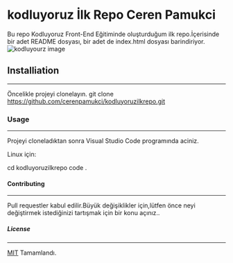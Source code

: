 # kodluyoruz İlk Repo Ceren Pamukci
Bu repo Kodluyoruz Front-End Eğitiminde oluşturduğum ilk repo.İçerisinde bir adet README dosyası, bir adet de index.html dosyası barindiriyor.
![kodluyourz image](https://www.google.com/search?q=kodluyoruz&rlz=1C1CHWL_trTR881TR881&sxsrf=APq-WBt5rUOvJg-IsB8ihqjqNtAjigL0hg:1648555223727&source=lnms&tbm=isch&sa=X&ved=2ahUKEwjJtoLkouv2AhWdSvEDHZinCg4Q_AUoAXoECAEQAw#imgrc=7yBX1qNq6N3yQM)
## Installiation
------------------------------------------------
Öncelikle projeyi clonelayın. 
git clone https://github.com/cerenpamukci/kodluyoruzilkrepo.git
### Usage
----------------------------------------------
Projeyi cloneladıktan sonra Visual Studio Code programında aciniz.

Linux için:

cd kodluyoruzilkrepo
code .
#### Contributing
-----------------------------------------------
Pull requestler kabul edilir.Büyük değişiklikler için,lütfen önce neyi değiştirmek istediğinizi tartışmak için bir konu açınız..
##### License
--------------------------------------------------------------
[MIT](https://opensource.org/licenses/MIT)
Tamamlandı.
